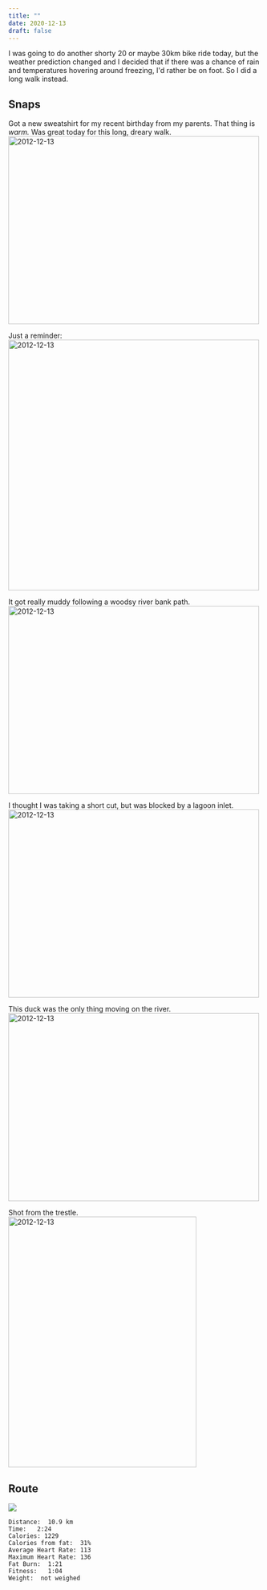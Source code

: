 ```yaml
---
title: ""
date: 2020-12-13
draft: false
---
```


I was going to do another shorty 20 or maybe 30km bike ride today, but the weather prediction changed and I decided that if there was a chance of rain and temperatures hovering around freezing, I'd rather be on foot.  So I did a long walk instead.

## Snaps

Got a new sweatshirt for my recent birthday from my parents.  That thing is *warm.*  Was great today for this long, dreary walk.  
<a data-flickr-embed="true" href="https://www.flickr.com/photos/cliff1976/50713824761/in/datetaken-public/" title="2012-12-13"><img src="https://live.staticflickr.com/65535/50713824761_1d95e609a5.jpg" width="500" height="375" alt="2012-12-13"></a><script async src="//embedr.flickr.com/assets/client-code.js" charset="utf-8"></script>

Just a reminder:  
<a data-flickr-embed="true" href="https://www.flickr.com/photos/cliff1976/50713085718/in/datetaken-public/" title="2012-12-13"><img src="https://live.staticflickr.com/65535/50713085718_01036ce755.jpg" width="500" height="500" alt="2012-12-13"></a><script async src="//embedr.flickr.com/assets/client-code.js" charset="utf-8"></script>

It got really muddy following a woodsy river bank path.  
<a data-flickr-embed="true" href="https://www.flickr.com/photos/cliff1976/50713904972/in/datetaken-public/" title="2012-12-13"><img src="https://live.staticflickr.com/65535/50713904972_40d13e1813.jpg" width="500" height="375" alt="2012-12-13"></a><script async src="//embedr.flickr.com/assets/client-code.js" charset="utf-8"></script>

I thought I was taking a short cut, but was blocked by a lagoon inlet.  
<a data-flickr-embed="true" href="https://www.flickr.com/photos/cliff1976/50713086148/in/datetaken-public/" title="2012-12-13"><img src="https://live.staticflickr.com/65535/50713086148_3a7df9e4f6.jpg" width="500" height="375" alt="2012-12-13"></a><script async src="//embedr.flickr.com/assets/client-code.js" charset="utf-8"></script>

This duck was the only thing moving on the river.  
<a data-flickr-embed="true" href="https://www.flickr.com/photos/cliff1976/50713085243/in/datetaken-public/" title="2012-12-13"><img src="https://live.staticflickr.com/65535/50713085243_77a4c8fc8e.jpg" width="500" height="375" alt="2012-12-13"></a><script async src="//embedr.flickr.com/assets/client-code.js" charset="utf-8"></script>

Shot from the trestle.
<a data-flickr-embed="true" href="https://www.flickr.com/photos/cliff1976/50713085628/in/datetaken-public/" title="2012-12-13"><img src="https://live.staticflickr.com/65535/50713085628_2fe91479f9.jpg" width="375" height="500" alt="2012-12-13"></a><script async src="//embedr.flickr.com/assets/client-code.js" charset="utf-8"></script>



## Route

![](/20201213.jpg)  

```
Distance:  10.9 km
Time:   2:24
Calories: 1229
Calories from fat:  31%
Average Heart Rate: 113
Maximum Heart Rate: 136
Fat Burn:  1:21
Fitness:   1:04
Weight:  not weighed
```

